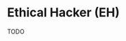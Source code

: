 # Ethical Hacker (EH)

<!--
https://app.pluralsight.com/paths/certificate/ethical-hacking-ceh-v11-prep
https://app.pluralsight.com/library/courses/web-application-hacking-ethical-hacking-ceh-cert/table-of-contents

https://linkedin.com/learning/paths/become-an-ethical-hacker
https://linkedin.com/learning/ethical-hacking-social-engineering/defining-social-engineering-14036736
https://linkedin.com/learning/ethical-hacking-hacking-web-servers-and-web-applications/testing-to-make-sure-your-website-is-safe
https://linkedin.com/learning/ethical-hacking-footprinting-and-reconnaissance/scouting-the-target
https://linkedin.com/learning/ethical-hacking-scanning-networks/scan-the-lan
https://linkedin.com/learning/ethical-hacking-system-hacking/welcome
https://linkedin.com/learning/ethical-hacking-sniffers/visualizing-network-traffic
https://linkedin.com/learning/ethical-hacking-session-hijacking/understanding-session-hijacking-2
-->

TODO

<!--
Types

- Lammer
- Noob
- Hacker
- Cracker
- Script Kiddie
- Phreaker
- Carder
- Defacer
- Cheater
-->
